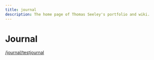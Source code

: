```yaml
---
title: journal
description: The home page of Thomas Seeley's portfolio and wiki.
---
```


# Journal

[/journal/testjournal](/journal/testjournal)